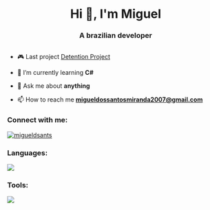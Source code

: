 <h1 align="center">Hi 👋, I'm Miguel</h1>
<h3 align="center">A brazilian developer</h3>

<p align="left"> <a href="https://twitter.com/" target="blank"><img src="https://img.shields.io/twitter/follow/?logo=twitter&style=for-the-badge" alt="" /></a> </p>

- 🎮 Last project [Detention Project](https://github.com/QcG-Estudios/DetentionProject)
  
- 🌱 I’m currently learning **C#**

- 💬 Ask me about **anything**

- 📫 How to reach me **migueldossantosmiranda2007@gmail.com** 
  
<h3 align="left">Connect with me:</h3>
<a href="https://instagram.com/migueldsants" target="blank"><img align="center" img src="https://skillicons.dev/icons?i=instagram" alt="migueldsants"/></a>
</p>

<h3 align="left">Languages:</h3>
  <a href="https://skillicons.dev">
    <img src="https://skillicons.dev/icons?i=c,cpp,cs,java" />
  </a>
  
<h3 align="left">Tools:</h3>
  <a href="https://skillicons.dev">
    <img src="https://skillicons.dev/icons?i=ps,ae,visualstudio,vscode,idea,unity" />
  </a>
<!--
<a>
  <img align="center" src="https://github-readme-stats.vercel.app/api?username=miguelkkkk&show_icons=true&locale=en&theme=transparent&hide_border=true" alt="miguelkkkk"/>
</a>
-->
<!--
<a href="https://git.io/streak-stats">
  <img src="https://github-readme-streak-stats.herokuapp.com?user=Miguelkkkk&theme=transparent&mode=weekly&hide_border=true" alt="GitHub Streak"/>
</a>
-->

